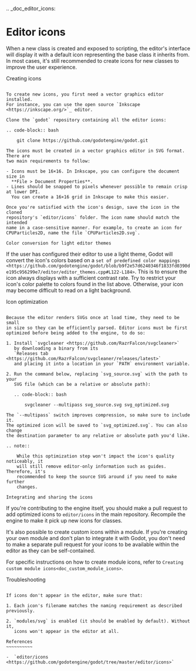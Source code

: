 .. _doc_editor_icons:

Editor icons
============

When a new class is created and exposed to scripting, the editor's interface
will display it with a default icon representing the base class it inherits
from. In most cases, it's still recommended to create icons for new classes to
improve the user experience.

Creating icons
~~~~~~~~~~~~~~

To create new icons, you first need a vector graphics editor installed.
For instance, you can use the open source `Inkscape <https://inkscape.org/>`_ editor.

Clone the `godot` repository containing all the editor icons:

.. code-block:: bash

    git clone https://github.com/godotengine/godot.git

The icons must be created in a vector graphics editor in SVG format. There are
two main requirements to follow:

- Icons must be 16×16. In Inkscape, you can configure the document size in
  **File > Document Properties**.
- Lines should be snapped to pixels whenever possible to remain crisp at lower DPI.
  You can create a 16×16 grid in Inkscape to make this easier.

Once you're satisfied with the icon's design, save the icon in the cloned
repository's `editor/icons` folder. The icon name should match the intended
name in a case-sensitive manner. For example, to create an icon for
CPUParticles2D, name the file `CPUParticles2D.svg`.

Color conversion for light editor themes
~~~~~~~~~~~~~~~~~~~~~~~~~~~~~~~~~~~~~~~~

If the user has configured their editor to use a light theme, Godot will
convert the icon's colors based on a
`set of predefined color mappings <https://github.com/godotengine/godot/blob/b9f2e57d6240346f1833fd0390de195c956299e7/editor/editor_themes.cpp#L122-L184>`.
This is to ensure the icon always displays with a sufficient contrast rate.
Try to restrict your icon's color palette to colors found in the list above.
Otherwise, your icon may become difficult to read on a light background.

Icon optimization
~~~~~~~~~~~~~~~~~

Because the editor renders SVGs once at load time, they need to be small
in size so they can be efficiently parsed. Editor icons must be first
optimized before being added to the engine, to do so:

1. Install `svgcleaner <https://github.com/RazrFalcon/svgcleaner>`
   by downloading a binary from its
   `Releases tab <https://github.com/RazrFalcon/svgcleaner/releases/latest>`
   and placing it into a location in your `PATH` environment variable.

2. Run the command below, replacing `svg_source.svg` with the path to your
   SVG file (which can be a relative or absolute path):

   .. code-block:: bash

       svgcleaner --multipass svg_source.svg svg_optimized.svg

The `--multipass` switch improves compression, so make sure to include it.
The optimized icon will be saved to `svg_optimized.svg`. You can also change
the destination parameter to any relative or absolute path you'd like.

.. note::

    While this optimization step won't impact the icon's quality noticeably, it
    will still remove editor-only information such as guides. Therefore, it's
    recommended to keep the source SVG around if you need to make further
    changes.

Integrating and sharing the icons
~~~~~~~~~~~~~~~~~~~~~~~~~~~~~~~~~

If you're contributing to the engine itself, you should make a pull request to
add optimized icons to `editor/icons` in the main repository. Recompile the
engine to make it pick up new icons for classes.

It's also possible to create custom icons within a module. If you're creating
your own module and don't plan to integrate it with Godot, you don't need to
make a separate pull request for your icons to be available within the editor
as they can be self-contained.

For specific instructions on how to create module icons, refer to
`Creating custom module icons<doc_custom_module_icons>`.

Troubleshooting
~~~~~~~~~~~~~~~

If icons don't appear in the editor, make sure that:

1. Each icon's filename matches the naming requirement as described previously.

2. `modules/svg` is enabled (it should be enabled by default). Without it,
   icons won't appear in the editor at all.

References
~~~~~~~~~~

-  `editor/icons <https://github.com/godotengine/godot/tree/master/editor/icons>`
